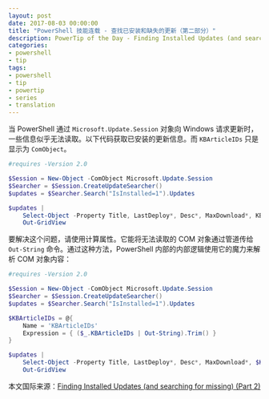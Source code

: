 ```yaml
---
layout: post
date: 2017-08-03 00:00:00
title: "PowerShell 技能连载 - 查找已安装和缺失的更新（第二部分）"
description: PowerTip of the Day - Finding Installed Updates (and searching for missing) (Part 2)
categories:
- powershell
- tip
tags:
- powershell
- tip
- powertip
- series
- translation
---
```

当 PowerShell 通过 `Microsoft.Update.Session` 对象向 Windows 请求更新时，一些信息似乎无法读取。以下代码获取已安装的更新信息。而 `KBArticleIDs` 只是显示为 `ComObject`。

```powershell
#requires -Version 2.0

$Session = New-Object -ComObject Microsoft.Update.Session
$Searcher = $Session.CreateUpdateSearcher()
$updates = $Searcher.Search("IsInstalled=1").Updates

$updates |
    Select-Object -Property Title, LastDeploy*, Desc*, MaxDownload*, KBArticleIDs |
    Out-GridView
```

要解决这个问题，请使用计算属性。它能将无法读取的 COM 对象通过管道传给 `Out-String` 命令。通过这种方法，PowerShell 内部的内部逻辑使用它的魔力来解析 COM 对象内容：

```powershell
#requires -Version 2.0

$Session = New-Object -ComObject Microsoft.Update.Session
$Searcher = $Session.CreateUpdateSearcher()
$updates = $Searcher.Search("IsInstalled=1").Updates

$KBArticleIDs = @{
    Name = 'KBArticleIDs'
    Expression = { ($_.KBArticleIDs | Out-String).Trim() }
}

$updates |
    Select-Object -Property Title, LastDeploy*, Desc*, MaxDownload*, $KBArticleIDs |
    Out-GridView
```

<!--more-->
本文国际来源：[Finding Installed Updates (and searching for missing) (Part 2)](http://community.idera.com/powershell/powertips/b/tips/posts/finding-installed-updates-and-searching-for-missing-part-2)
